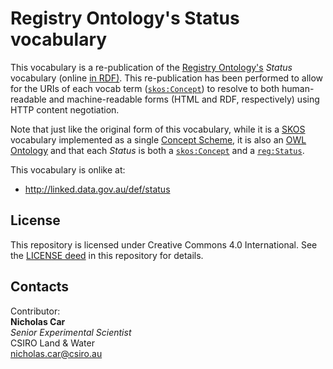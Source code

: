 # Registry Ontology's Status vocabulary
<p>This vocabulary is a re-publication of the <a href="http://epimorphics.com/public/vocabulary/Registry.html">Registry Ontology's</a> <em>Status</em> vocabulary (online <a href="http://purl.org/linked-data/registry"> in RDF)</a>. This re-publication has been performed to allow for the URIs of each vocab term (<code><a href="http://www.w3.org/2008/05/skos#Concept">skos:Concept</a></code>) to resolve to both human-readable and machine-readable forms (HTML and RDF, respectively) using HTTP content negotiation.</p>
<p>Note that just like the original form of this vocabulary, while it is a <a href="https://www.w3.org/2008/05/skos">SKOS</a> vocabulary implemented as a single <a href="http://www.w3.org/2008/05/skos#ConceptScheme">Concept Scheme</a>, it is also an <a href="https://www.w3.org/TR/owl2-overview/">OWL Ontology</a> and that each <em>Status</em> is both a <code><a href="http://www.w3.org/2008/05/skos#Concept">skos:Concept</a></code> and a <code><a href="http://purl.org/linked-data/registry#Status">reg:Status</a></code>.</p>

This vocabulary is onlike at:

* <http://linked.data.gov.au/def/status>

## License
This repository is licensed under Creative Commons 4.0 International. See the [LICENSE deed](LICENSE) in this repository for details.

## Contacts
Contributor:  
**Nicholas Car**  
*Senior Experimental Scientist*  
CSIRO Land & Water  
<nicholas.car@csiro.au>  